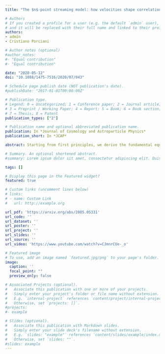 ```yaml
---
title: "The $n$-point streaming model: how velocities shape correlation functions in redshift space"

# Authors
# If you created a profile for a user (e.g. the default `admin` user), write the username (folder name) here 
# and it will be replaced with their full name and linked to their profile.
authors:
- admin
- Cristiano Porciani

# Author notes (optional)
#author_notes:
#- "Equal contribution"
#- "Equal contribution"

date: "2020-05-12"
doi: "10.1088/1475-7516/2020/07/043"

# Schedule page publish date (NOT publication's date).
#publishDate: "2017-01-01T00:00:00Z"

# Publication type.
# Legend: 0 = Uncategorized; 1 = Conference paper; 2 = Journal article;
# 3 = Preprint / Working Paper; 4 = Report; 5 = Book; 6 = Book section;
# 7 = Thesis; 8 = Patent
publication_types: ["2"]

# Publication name and optional abbreviated publication name.
publication: In *Journal of Cosmology and Astroparticle Physics*
publication_short: In *JCAP*

abstract: Starting from first principles, we derive the fundamental equations that relate the $n$-point correlation functions in real and redshift space.  Our result generalises the so-called `streaming model' to higher-order statistics - the full $n$-point correlation in redshift-space is obtained as an integral of its real-space counterpart times the joint probability density of $n-1$ relative line-of-sight peculiar velocities. Equations for the connected $n$-point correlation functions are obtained by recursively applying the generalised streaming model for decreasing $n$. Our results are exact within the distant-observer approximation and completely independent of the nature of the tracers for which the correlations are evaluated. Focusing on 3-point statistics, we use an $N$-body simulation to study the joint probability density function of the relative line-of-sight velocities of pairs of particles in a triplet. On large scales, we find that this distribution is approximately Gaussian and that its moments can be accurately computed with standard perturbation theory. We use this information to formulate a phenomenological 3-point Gaussian streaming model. A practical implementation is obtained by using perturbation theory at leading order to approximate several statistics in real space. In spite of this simplification, the resulting predictions for the matter 3-point correlation function in redshift space are in rather good agreement with measurements performed in the simulation. We discuss the limitations of the simplified model and suggest a number of possible improvements. Our results find direct applications in the analysis of galaxy clustering but also set the basis for studying 3-point statistics with future peculiar-velocity surveys and experiments based on the kinetic Sunyaev-Zel'dovich effect.

# Summary. An optional shortened abstract.
#summary: Lorem ipsum dolor sit amet, consectetur adipiscing elit. Duis posuere tellus ac convallis placerat. Proin tincidunt magna sed ex sollicitudin condimentum.

tags: []

# Display this page in the Featured widget?
featured: true

# Custom links (uncomment lines below)
# links:
# - name: Custom Link
#   url: http://example.org

url_pdf: 'https://arxiv.org/abs/2005.05331'
url_code: ''
url_dataset: ''
url_poster: ''
url_project: ''
url_slides: ''
url_source: ''
url_video: 'https://www.youtube.com/watch?v=CJmnrCUe-_o'

# Featured image
# To use, add an image named `featured.jpg/png` to your page's folder. 
image:
  caption: ''
  focal_point: ""
  preview_only: false

# Associated Projects (optional).
#   Associate this publication with one or more of your projects.
#   Simply enter your project's folder or file name without extension.
#   E.g. `internal-project` references `content/project/internal-project/index.md`.
#   Otherwise, set `projects: []`.
#projects:
#- example

# Slides (optional).
#   Associate this publication with Markdown slides.
#   Simply enter your slide deck's filename without extension.
#   E.g. `slides: "example"` references `content/slides/example/index.md`.
#   Otherwise, set `slides: ""`.
#slides: example
---
```


